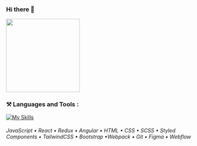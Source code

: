     
### Hi there 👋

 <div>
    <img src="https://c.tenor.com/qnS4hoUXnQMAAAAC/pusheen.gif" width='200px'/>
</div>

 
 ### ⚒️ Languages and Tools :

[![My Skills](https://skillicons.dev/icons?i=js,react,redux,angular,html,css,sass,styledcomponents,tailwindcss,bootstrap,webpack,git,figma,webflow)](https://skillicons.dev)

###### JavaScript • React • Redux • Angular • HTML • CSS • SCSS • Styled Components • TailwindCSS • Bootstrap •Webpack • Git • Figma • Webflow
